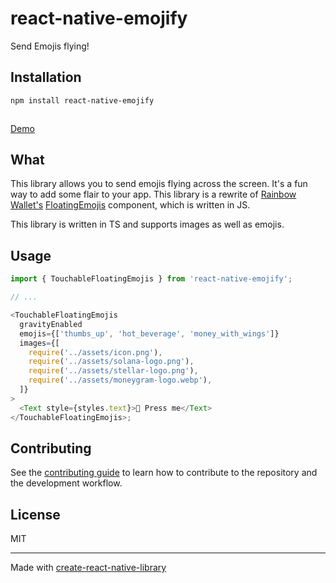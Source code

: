 # react-native-emojify

Send Emojis flying!

## Installation

```sh
npm install react-native-emojify



```

[Demo](https://github.com/JuanRdBO/react-native-emojify/assets/28183468/849f2cb8-2b28-4607-b7ce-28b598d11e5b)

## What

This library allows you to send emojis flying across the screen. It's a fun way to add some flair to your app. This library is a rewrite of [Rainbow Wallet's](rainbow.me) [FloatingEmojis](https://github.com/rainbow-me/rainbow) component, which is written in JS.

This library is written in TS and supports images as well as emojis.

## Usage

```ts
import { TouchableFloatingEmojis } from 'react-native-emojify';

// ...

<TouchableFloatingEmojis
  gravityEnabled
  emojis={['thumbs_up', 'hot_beverage', 'money_with_wings']}
  images={[
    require('../assets/icon.png'),
    require('../assets/solana-logo.png'),
    require('../assets/stellar-logo.png'),
    require('../assets/moneygram-logo.webp'),
  ]}
>
  <Text style={styles.text}>🦄 Press me</Text>
</TouchableFloatingEmojis>;
```

## Contributing

See the [contributing guide](CONTRIBUTING.md) to learn how to contribute to the repository and the development workflow.

## License

MIT

---

Made with [create-react-native-library](https://github.com/callstack/react-native-builder-bob)
